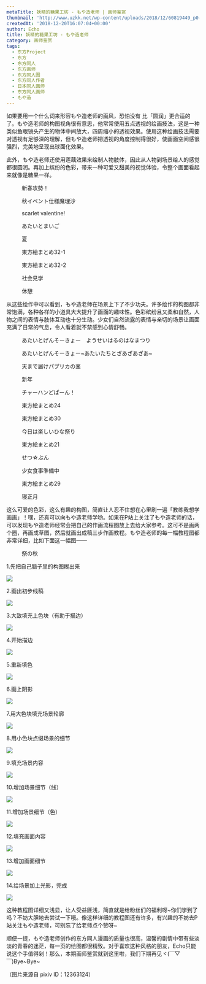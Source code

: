 ```yaml
---
metaTitle: 妖精的糖果工坊 - もや造老师 | 画师鉴赏
thumbnail: 'http://www.uzkk.net/wp-content/uploads/2018/12/60819449_p0-825x510.png'
createdAt: '2018-12-20T16:07:04+00:00'
author: Echo
title: 妖精的糖果工坊 - もや造老师
category: 画师鉴赏
tags:
  - 东方Project
  - 东方
  - 东方同人
  - 东方画师
  - 东方同人图
  - 东方同人作者
  - 日本同人画师
  - 东方同人画师
  - もや造
---
```


如果要用一个什么词来形容もや造老师的画风，恐怕没有 比「圆润」更合适的了。もや造老师的构图视角很有意思，他常常使用五点透视的绘画技法，这是一种类似鱼眼镜头产生的物体中间放大，四周缩小的透视效果。使用这种绘画技法需要对透视有足够深的理解，但もや造老师把透视的角度控制得很好，使画面空间感很强烈，完美地呈现出球面化效果。

此外，もや造老师还使用莲藕效果来绘制人物肢体，因此从人物到场景给人的感觉都很圆润。再加上缤纷的色彩，带来一种可爱又甜美的视觉体验，令整个画面看起来就像是糖果一样。

<figure>
  <img src="http://www.uzkk.net/wp-content/uploads/2018/12/60819449_p0.png" alt=""/>
  <figcaption>新春攻勢！</figcaption>
</figure>

<figure>
  <img src="http://www.uzkk.net/wp-content/uploads/2018/12/59140783_p0.png" alt=""/>
  <figcaption>秋イベント仕様魔理沙</figcaption>
</figure>

<figure>
  <img src="http://www.uzkk.net/wp-content/uploads/2018/12/61520492_p0.png" alt=""/>
  <figcaption>scarlet valentine!</figcaption>
</figure>

<figure>
  <img src="http://www.uzkk.net/wp-content/uploads/2018/12/62733582_p0-1.png" alt=""/>
  <figcaption>あたいとまいご</figcaption>
</figure>

<figure>
  <img src="http://www.uzkk.net/wp-content/uploads/2018/12/64752273_p0.png" alt=""/>
  <figcaption>夏</figcaption>
</figure>

<figure>
  <img src="http://www.uzkk.net/wp-content/uploads/2018/12/62878416_p0.jpg" alt=""/>
  <figcaption>東方絵まとめ32-1</figcaption>
</figure>

<figure>
  <img src="http://www.uzkk.net/wp-content/uploads/2018/12/62878416_p1.jpg" alt=""/>
  <figcaption>東方絵まとめ32-2</figcaption>
</figure>

<figure>
  <img src="http://www.uzkk.net/wp-content/uploads/2018/12/59935738_p0.png" alt=""/>
  <figcaption>社会見学</figcaption>
</figure>

<figure>
  <img src="http://www.uzkk.net/wp-content/uploads/2018/12/60427610_p0.jpg" alt=""/>
  <figcaption>休憩</figcaption>
</figure>

从这些绘作中可以看到，もや造老师在场景上下了不少功夫。许多绘作的构图都非常饱满，各种各样的小道具大大提升了画面的趣味性。色彩缤纷且又柔和自然，人物之间的表情与肢体互动也十分生动。少女们自然流露的表情与亲切的场景让画面充满了日常的气息，令人看着就不禁感到心情舒畅。

<figure>
  <img src="http://www.uzkk.net/wp-content/uploads/2018/12/70018393_p0.png" alt=""/>
  <figcaption>あたいとげんそーきょー　ようせいはるのはなまつり</figcaption>
</figure>

<figure>
  <img src="http://www.uzkk.net/wp-content/uploads/2018/12/70054124_p0.jpg" alt=""/>
  <figcaption>あたいとげんそーきょー~あたいたちとざあざあざあ~</figcaption>
</figure>

<figure>
  <img src="http://www.uzkk.net/wp-content/uploads/2018/12/61644366_p0.png" alt=""/>
  <figcaption>天まで届けパプリカの茎</figcaption>
</figure>

<figure>
  <img src="http://www.uzkk.net/wp-content/uploads/2018/12/60696878_p0.png" alt=""/>
  <figcaption>新年</figcaption>
</figure>

<figure>
  <img src="http://www.uzkk.net/wp-content/uploads/2018/12/58673627_p0.jpg" alt=""/>
  <figcaption>チャーハンどぱーん！</figcaption>
</figure>

<figure>
  <img src="http://www.uzkk.net/wp-content/uploads/2018/12/59041446_p0.jpg" alt=""/>
  <figcaption>東方絵まとめ24</figcaption>
</figure>

<figure>
  <img src="http://www.uzkk.net/wp-content/uploads/2018/12/61738856_p0.jpg" alt=""/>
  <figcaption>東方絵まとめ30</figcaption>
</figure>

<figure>
  <img src="http://www.uzkk.net/wp-content/uploads/2018/12/62012800_p0.png" alt=""/>
  <figcaption>今日は楽しいひな祭り</figcaption>
</figure>

<figure>
  <img src="http://www.uzkk.net/wp-content/uploads/2018/12/57104368_p1.jpg" alt=""/>
  <figcaption>東方絵まとめ21</figcaption>
</figure>

<figure>
  <img src="http://www.uzkk.net/wp-content/uploads/2018/12/61270558_p0.png" alt=""/>
  <figcaption>せつ☆ぶん</figcaption>
</figure>

<figure>
  <img src="http://www.uzkk.net/wp-content/uploads/2018/12/61288856_p0.png" alt=""/>
  <figcaption>少女食事準備中</figcaption>
</figure>

<figure>
  <img src="http://www.uzkk.net/wp-content/uploads/2018/12/61348035_p0.jpg" alt=""/>
  <figcaption>東方絵まとめ29</figcaption>
</figure>

<figure>
  <img src="http://www.uzkk.net/wp-content/uploads/2018/12/60696814_p0.jpg" alt=""/>
  <figcaption>寝正月</figcaption>
</figure>

这么可爱的色彩，这么有趣的构图，简直让人忍不住想在心里刷一遍「教练我想学画画」！嘿，还真可以向もや造老师学哟。如果在P站上关注了もや造老师的话，可以发现もや造老师经常会把自己的作画流程图放上去给大家参考。这可不是画两个圈，再画成草图，然后就画出成稿三步作画教程。もや造老师的每一幅教程图都非常详细，比如下面这一幅图——

<figure>
  <img src="http://www.uzkk.net/wp-content/uploads/2018/12/59675705_p0.jpg" alt=""/>
  <figcaption>祭の秋</figcaption>
</figure>

1.先把自己脑子里的构图糊出来

![](http://www.uzkk.net/wp-content/uploads/2018/12/59675705_p1.jpg)

2.画出初步线稿

![](http://www.uzkk.net/wp-content/uploads/2018/12/59675705_p2.jpg)

3.大致填充上色块（有助于描边）

![](http://www.uzkk.net/wp-content/uploads/2018/12/59675705_p3.jpg)

4.开始描边

![](http://www.uzkk.net/wp-content/uploads/2018/12/59675705_p4.jpg)

5.重新填色

![](http://www.uzkk.net/wp-content/uploads/2018/12/59675705_p5.jpg)

6.画上阴影

![](http://www.uzkk.net/wp-content/uploads/2018/12/59675705_p6.jpg)

7.用大色块填充场景轮廓

![](http://www.uzkk.net/wp-content/uploads/2018/12/59675705_p7.jpg)

8.用小色块点缀场景的细节

![](http://www.uzkk.net/wp-content/uploads/2018/12/59675705_p8.jpg)

9.填充场景内容

![](http://www.uzkk.net/wp-content/uploads/2018/12/59675705_p9.jpg)

10.增加场景细节（线）

![](http://www.uzkk.net/wp-content/uploads/2018/12/59675705_p10.jpg)

11.增加场景细节（色）

![](http://www.uzkk.net/wp-content/uploads/2018/12/59675705_p11.jpg)

12.填充画面内容

![](http://www.uzkk.net/wp-content/uploads/2018/12/59675705_p12.jpg)

13.增加画面细节

![](http://www.uzkk.net/wp-content/uploads/2018/12/59675705_p13.jpg)

14.给场景加上光影，完成

![](http://www.uzkk.net/wp-content/uploads/2018/12/59675705_p14.jpg)

这种教程图详细又浅显，让人受益匪浅，简直就是给粉丝们的福利呀~你们学到了吗？不妨大胆地去尝试一下哦。像这样详细的教程图还有许多，有兴趣的不妨去P站关注もや造老师，可别忘了给老师点个赞呀~

顺便一提，もや造老师创作的东方同人漫画的质量也很高，温馨的剧情中带有些淡淡的青春的迷茫，每一页的绘图都很精致。对于喜欢这种风格的朋友，Echo只能说这个手值得剁！那么，本期画师鉴赏就到这里啦，我们下期再见ヾ(￣▽￣)Bye~Bye~

（图片来源自 pixiv ID：12363124）
